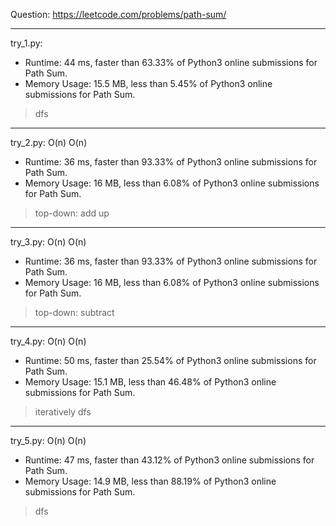 Question: https://leetcode.com/problems/path-sum/

---

try_1.py:
* Runtime: 44 ms, faster than 63.33% of Python3 online submissions for Path Sum.
* Memory Usage: 15.5 MB, less than 5.45% of Python3 online submissions for Path Sum.

> dfs

---

try_2.py: O(n) O(n)
* Runtime: 36 ms, faster than 93.33% of Python3 online submissions for Path Sum.
* Memory Usage: 16 MB, less than 6.08% of Python3 online submissions for Path Sum.

> top-down: add up

---

try_3.py: O(n) O(n)
* Runtime: 36 ms, faster than 93.33% of Python3 online submissions for Path Sum.
* Memory Usage: 16 MB, less than 6.08% of Python3 online submissions for Path Sum.

> top-down: subtract

---

try_4.py: O(n) O(n)

* Runtime: 50 ms, faster than 25.54% of Python3 online submissions for Path Sum.
* Memory Usage: 15.1 MB, less than 46.48% of Python3 online submissions for Path Sum.

> iteratively dfs

---

try_5.py: O(n) O(n)

* Runtime: 47 ms, faster than 43.12% of Python3 online submissions for Path Sum.
* Memory Usage: 14.9 MB, less than 88.19% of Python3 online submissions for Path Sum.

> dfs
